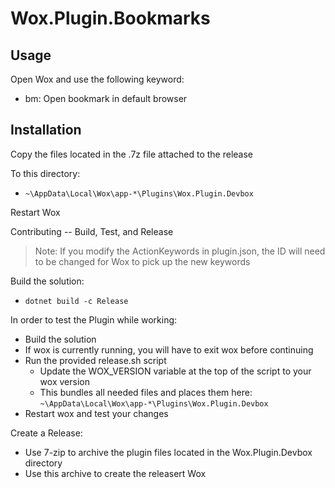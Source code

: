 # Wox.Plugin.Bookmarks

## Usage

Open Wox and use the following keyword:

- bm: Open bookmark in default browser

## Installation

Copy the files located in the .7z file attached to the release

To this directory:

- `~\AppData\Local\Wox\app-*\Plugins\Wox.Plugin.Devbox`

Restart Wox

Contributing -- Build, Test, and Release

> Note: If you modify the ActionKeywords in plugin.json, the ID will need to be changed for Wox to pick up the new keywords

Build the solution:

- `dotnet build -c Release`

In order to test the Plugin while working:

- Build the solution
- If wox is currently running, you will have to exit wox before continuing
- Run the provided release.sh script
  - Update the WOX_VERSION variable at the top of the script to your wox version
  - This bundles all needed files and places them here: `~\AppData\Local\Wox\app-*\Plugins\Wox.Plugin.Devbox`
- Restart wox and test your changes

Create a Release:

- Use 7-zip to archive the plugin files located in the Wox.Plugin.Devbox directory
- Use this archive to create the releasert Wox

